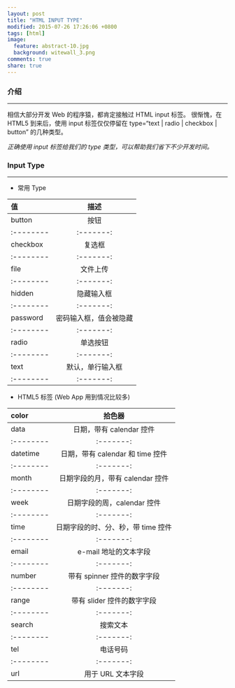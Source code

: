 ```yaml
---
layout: post
title: "HTML INPUT TYPE"
modified: 2015-07-26 17:26:06 +0800
tags: [html]
image:
  feature: abstract-10.jpg
  background: witewall_3.png
comments: true
share: true
---
```


### 介绍
---

相信大部分开发 Web 的程序猿，都肯定接触过 HTML input 标签。
很惭愧，在 HTML5 到来后，使用 input 标签仅仅停留在 type=“text | radio | checkbox | button”  的几种类型。

*正确使用 input 标签给我们的 type 类型，可以帮助我们省下不少开发时间。*

### Input Type
---

* 常用 Type

| 值 | 描述 |
|:--------|:-------:|
| button | 按钮 |
|:--------|:-------:|
| checkbox | 复选框 |
|:--------|:-------:|
| file | 文件上传 |
|:--------|:-------:|
| hidden | 隐藏输入框 |
|:--------|:-------:|
| password | 密码输入框，值会被隐藏 |
|:--------|:-------:|
| radio | 单选按钮 |
|:--------|:-------:|
| text | 默认，单行输入框 |
|:--------|:-------:|

* HTML5 标签 (Web App 用到情况比较多)

| color | 拾色器 |
|:--------|:-------:|
| data | 日期，带有 calendar 控件 |
|:--------|:-------:|
| datetime | 日期，带有 calendar 和 time 控件 |
|:--------|:-------:|
| month | 日期字段的月，带有 calendar 控件 |
|:--------|:-------:|
| week | 日期字段的周，calendar 控件|
|:--------|:-------:|
| time | 日期字段的时、分、秒，带 time 控件|
|:--------|:-------:|
| email | e-mail 地址的文本字段 |
|:--------|:-------:|
| number | 带有 spinner 控件的数字字段 |
|:--------|:-------:|
| range | 带有 slider 控件的数字字段 |
|:--------|:-------:|
| search | 搜索文本 |
|:--------|:-------:|
| tel | 电话号码 |
|:--------|:-------:|
| url | 用于 URL 文本字段 |
